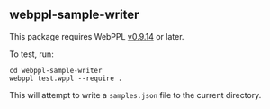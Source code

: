 ## webppl-sample-writer

This package requires
WebPPL
[v0.9.14](https://github.com/probmods/webppl/releases/tag/v0.9.14) or
later.

To test, run:

    cd webppl-sample-writer
    webppl test.wppl --require .

This will attempt to write a `samples.json` file to the current
directory.
